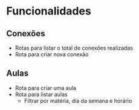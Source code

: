 # Funcionalidades

## Conexões

- Rotas para listar o total de conexões realizadas
- Rota para criar nova conexão

## Aulas

- Rota para criar uma aula
- Rota para listar aulas
    - Filtrar por matéria, dia da semana e horário
